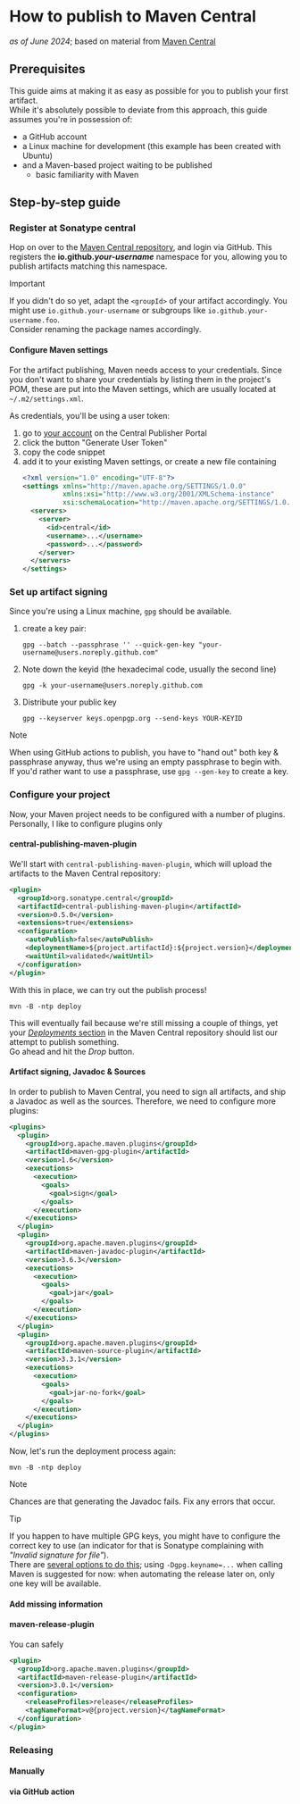 # How to publish to Maven Central
_as of June 2024_; based on material from [Maven Central](https://central.sonatype.org/register/central-portal/)

## Prerequisites
This guide aims at making it as easy as possible for you to publish your first artifact.  
While it's absolutely possible to deviate from this approach, this guide assumes you're in possession of: 
* a GitHub account
* a Linux machine for development (this example has been created with Ubuntu)
* and a Maven-based project waiting to be published
  * basic familiarity with Maven

## Step-by-step guide

### Register at Sonatype central
Hop on over to the [Maven Central repository](https://central.sonatype.com/api/auth/login), and login via GitHub.
This registers the **io.github._your-username_** namespace for you,
allowing you to publish artifacts matching this namespace.

> [!IMPORTANT]  
> If you didn't do so yet, adapt the `<groupId>` of your artifact accordingly.
> You might use `io.github.your-username` or subgroups like `io.github.your-username.foo`.  
> Consider renaming the package names accordingly.

#### Configure Maven settings
For the artifact publishing, Maven needs access to your credentials.
Since you don't want to share your credentials by listing them in the project's POM,
these are put into the Maven settings, which are usually located at `~/.m2/settings.xml`.

As credentials, you'll be using a user token:
1. go to [your account](https://central.sonatype.com/account) on the Central Publisher Portal
1. click the button "Generate User Token"
1. copy the code snippet
1. add it to your existing Maven settings, or create a new file containing
   ```xml
   <?xml version="1.0" encoding="UTF-8"?>
   <settings xmlns="http://maven.apache.org/SETTINGS/1.0.0"
             xmlns:xsi="http://www.w3.org/2001/XMLSchema-instance"
             xsi:schemaLocation="http://maven.apache.org/SETTINGS/1.0.0 http://maven.apache.org/xsd/settings-1.0.0.xsd">
     <servers>
       <server>
         <id>central</id>
         <username>...</username>
         <password>...</password>
       </server>
     </servers>
   </settings>
   ```

### Set up artifact signing
Since you're using a Linux machine, `gpg` should be available.

1. create a key pair:
   ```shell
   gpg --batch --passphrase '' --quick-gen-key "your-username@users.noreply.github.com"
   ```
1. Note down the keyid (the hexadecimal code, usually the second line)
   ```shell
   gpg -k your-username@users.noreply.github.com
   ```
1. Distribute your public key
   ```shell
   gpg --keyserver keys.openpgp.org --send-keys YOUR-KEYID
   ```

> [!NOTE]
> When using GitHub actions to publish, you have to "hand out" both key & passphrase anyway,
> thus we're using an empty passphrase to begin with.  
> If you'd rather want to use a passphrase, use `gpg --gen-key` to create a key.

### Configure your project
Now, your Maven project needs to be configured with a number of plugins.
Personally, I like to configure plugins only 

#### central-publishing-maven-plugin
We'll start with `central-publishing-maven-plugin`, which will upload the artifacts to the Maven Central repository:
```xml
<plugin>
  <groupId>org.sonatype.central</groupId>
  <artifactId>central-publishing-maven-plugin</artifactId>
  <version>0.5.0</version>
  <extensions>true</extensions>
  <configuration>
    <autoPublish>false</autoPublish>
    <deploymentName>${project.artifactId}:${project.version}</deploymentName>
    <waitUntil>validated</waitUntil>
  </configuration>
</plugin>
```
With this in place, we can try out the publish process!
```shell
mvn -B -ntp deploy
```
This will eventually fail because we're still missing a couple of things,
yet your [_Deployments_ section](https://central.sonatype.com/publishing/deployments) in the Maven Central repository
should list our attempt to publish something.  
Go ahead and hit the _Drop_ button.

#### Artifact signing, Javadoc & Sources
In order to publish to Maven Central, you need to sign all artifacts, and ship a Javadoc as well as the sources.
Therefore, we need to configure more plugins:
```xml
<plugins>
  <plugin>
    <groupId>org.apache.maven.plugins</groupId>
    <artifactId>maven-gpg-plugin</artifactId>
    <version>1.6</version>
    <executions>
      <execution>
        <goals>
          <goal>sign</goal>
        </goals>
      </execution>
    </executions>
  </plugin>
  <plugin>
    <groupId>org.apache.maven.plugins</groupId>
    <artifactId>maven-javadoc-plugin</artifactId>
    <version>3.6.3</version>
    <executions>
      <execution>
        <goals>
          <goal>jar</goal>
        </goals>
      </execution>
    </executions>
  </plugin>
  <plugin>
    <groupId>org.apache.maven.plugins</groupId>
    <artifactId>maven-source-plugin</artifactId>
    <version>3.3.1</version>
    <executions>
      <execution>
        <goals>
          <goal>jar-no-fork</goal>
        </goals>
      </execution>
    </executions>
  </plugin>
</plugins>
```

Now, let's run the deployment process again:
```shell
mvn -B -ntp deploy
```

> [!NOTE]
> Chances are that generating the Javadoc fails. Fix any errors that occur.

> [!TIP]
> If you happen to have multiple GPG keys, you might have to configure the correct key to use
> (an indicator for that is Sonatype complaining with _"Invalid signature for file"_).  
> There are [several options to do this][gpg:sign];
> using `-Dgpg.keyname=...` when calling Maven is suggested for now:
> when automating the release later on, only one key will be available. 

#### Add missing information

#### maven-release-plugin
You can safely 

```xml
<plugin>
  <groupId>org.apache.maven.plugins</groupId>
  <artifactId>maven-release-plugin</artifactId>
  <version>3.0.1</version>
  <configuration>
    <releaseProfiles>release</releaseProfiles>
    <tagNameFormat>v@{project.version}</tagNameFormat>
  </configuration>
</plugin>
```

### Releasing
#### Manually
#### via GitHub action


[gpg:sign]: https://maven.apache.org/plugins/maven-gpg-plugin/sign-mojo.html